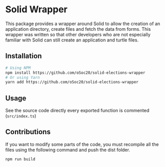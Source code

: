 # Solid Wrapper

This package provides a wrapper around Solid to allow the creation of an application directory, create files and fetch the data from forms.
This wrapper was written so that other developers who are not especially familiar with Solid can still create an application and turtle files.

## Installation
```bash
# Using NPM 
npm install https://github.com/oSoc20/solid-elections-wrapper
# Or using Yarn
yarn add https://github.com/oSoc20/solid-elections-wrapper
```

## Usage
See the source code directly every exported function is commented (`src/index.ts`)

## Contributions
If you want to modify some parts of the code, you must recompile all the files using the following command and push the dist folder.
```
npm run build
```
